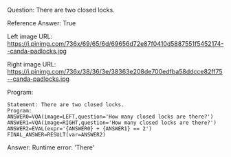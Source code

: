Question: There are two closed locks.

Reference Answer: True

Left image URL: https://i.pinimg.com/736x/69/65/6d/69656d72e87f0410d5887551f5452174--canda-padlocks.jpg

Right image URL: https://i.pinimg.com/736x/38/36/3e/38363e208de700edfba58ddcce82ff75--canda-padlocks.jpg

Program:

```
Statement: There are two closed locks.
Program:
ANSWER0=VQA(image=LEFT,question='How many closed locks are there?')
ANSWER1=VQA(image=RIGHT,question='How many closed locks are there?')
ANSWER2=EVAL(expr='{ANSWER0} + {ANSWER1} == 2')
FINAL_ANSWER=RESULT(var=ANSWER2)
```
Answer: Runtime error: 'There'

